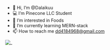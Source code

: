- 👋 Hi, I’m @Dalaikuu
- 💻 I’m Pinecone LLC Student
- 👀 I’m interested in Foods
- 🌱 I’m currently learning MERN-stack
- 📫 How to reach me dd4184968@gmail.com

<!---
Haga-kure/Haga-kure is a ✨ special ✨ repository because its `README.md` (this file) appears on your GitHub profile.
You can click the Preview link to take a look at your changes.
--->
![_](https://user-images.githubusercontent.com/115783509/228468397-c63c9dbf-f318-4a64-943e-79ec95264d58.jpeg)
